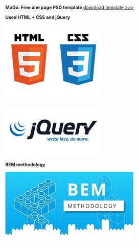 **MoGo: Free one page PSD template**
<a href="https://freebiesbug.com/psd-freebies/mogo-free-one-page-psd-template/" target="_blank">download
template >>></a>

**Used HTML + CSS and jQuery**

![html + css](img/readme/HTML-CSS.png)

![jQuery](img/readme/jquery.png)

**BEM methodology**

[![BEM Methodology link >>>](img/readme/bem_methodology.jpg)](https://en.bem.info/methodology/)
